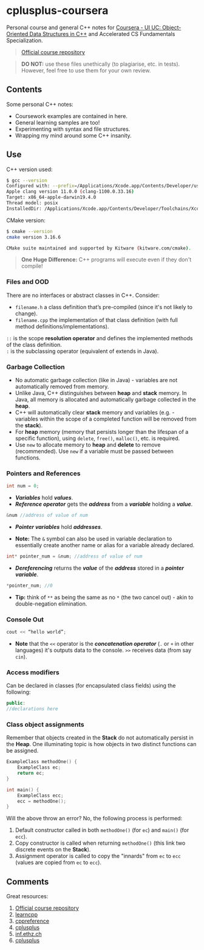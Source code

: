 # cplusplus-coursera

Personal course and general C++ notes for [Coursera - UI UC: Object-Oriented Data Structures in C++](https://www.coursera.org/learn/cs-fundamentals-1/home/) and Accelerated CS Fundamentals Specialization.

> [Official course repository](https://github.com/wadefagen/coursera)

> **DO NOT:** use these files unethically (to plagiarise, etc. in tests). However, feel free to use them for your own review.

## Contents

Some personal C++ notes:

* Coursework examples are contained in here.
* General learning samples are too!
* Experimenting with syntax and file structures.
* Wrapping my mind around some C++ insanity.

## Use

C++ version used:

```Bash
$ gcc --version
Configured with: --prefix=/Applications/Xcode.app/Contents/Developer/usr --with-gxx-include-dir=/Applications/Xcode.app/Contents/Developer/Platforms/MacOSX.platform/Developer/SDKs/MacOSX.sdk/usr/include/c++/4.2.1
Apple clang version 11.0.0 (clang-1100.0.33.16)
Target: x86_64-apple-darwin19.4.0
Thread model: posix
InstalledDir: /Applications/Xcode.app/Contents/Developer/Toolchains/XcodeDefault.xctoolchain/usr/bin
```

CMake version:

```Bash
$ cmake --version
cmake version 3.16.6

CMake suite maintained and supported by Kitware (kitware.com/cmake).
```

> **One Huge Difference:** C++ programs will execute even if they don't compile!

### Files and OOD

There are no interfaces or abstract classes in C++. Consider:

 - `filename.h` a class definition that’s pre-compiled (since it's not likely to change).
 - `filename.cpp` the implementation of that class definition (with full method definitions/implementations).

`::` is the scope **resolution operator** and defines the implemented methods of the class definition.  
`:` is the subclassing operator (equivalent of extends in Java).   

### Garbage Collection

* No automatic garbage collection (like in Java) - variables are not automatically removed from memory.
* Unlike Java, C++ distinguishes between **heap** and **stack** memory. In Java, all memory is allocated and automatically garbage collected in the **heap**.
* C++ will automatically clear **stack** memory and variables  (e.g. - variables within the scope of a completed function will be removed from the **stack**).
* For **heap**  memory (memory that persists longer than the lifespan of a specific function), using `delete`, `free()`, `malloc()`, etc. is required. 
* Use `new` to allocate memory to **heap** and **delete** to remove (recommended). Use `new` if a variable must be passed between functions.

### Pointers and References

```c++
int num = 0;
```

* ***Variables*** hold ***values***.
* ***Reference operator*** gets the ***address*** from a ***variable*** holding a ***value***.

```c++
&num //address of value of num
```

* ***Pointer variables*** hold ***addresses***.

* **Note:** The `&` symbol can also be used in variable declaration to essentially create another name or alias for a variable already declared.

```c++
int* pointer_num = &num; //address of value of num
```

* ***Dereferencing*** returns the ***value*** of the ***address*** stored in a ***pointer variable***.

```c++
*pointer_num; //0 
```

* **Tip:** think of `**` as being the same as no `*` (the two cancel out) - akin to double-negation elimination.

### Console Out

```c++
cout << “hello world”;
```

* **Note** that the `<<` operator is the ***concatenation operator*** (`.` or `+` in other languages) it's outputs data to the console. `>>` receives data (from say `cin`).

### Access modifiers

Can be declared in classes (for encapsulated class fields) using the following:

```c++
public:
//declarations here
```

### Class object assignments

Remember that objects created in the **Stack** do not automatically persist in the **Heap**. One illuminating topic is how objects in two distinct functions can be assigned.

```C++
ExampleClass methodOne() {  
    ExampleClass ec;
    return ec;  
}

int main() {  
    ExampleClass ecc;
    ecc = methodOne();  
}
```

Will the above throw an error? No, the following process is performed:

1. Default constructor called in both `methodOne()` (for `ec`) and `main()` (for `ecc`).
1. Copy constructor is called when returning `methodOne()` (this link two discrete events on the **Stack**).
1. Assignment operator is called to copy the "innards" from `ec` to `ecc` (values are copied from `ec` to `ecc`).

## Comments

Great resources:

1. [Official course repository](https://github.com/wadefagen/coursera)
1. [learncpp](https://www.learncpp.com)
1. [cppreference](https://en.cppreference.com/w/cpp/language/try_catch)
1. [cplusplus](http://www.cplusplus.com/reference/cstdlib/malloc/)
1. [inf.ethz.ch](https://inf.ethz.ch/personal/gonnet/DarwinManual/node35.html)
1. [cplusplus](http://www.cplusplus.com/articles/y8hv0pDG/)
